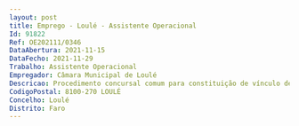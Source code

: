 ```yaml
--- 
layout: post
title: Emprego - Loulé - Assistente Operacional
Id: 91822
Ref: OE202111/0346
DataAbertura: 2021-11-15
DataFecho: 2021-11-29
Trabalho: Assistente Operacional
Empregador: Câmara Municipal de Loulé
Descricao: Procedimento concursal comum para constituição de vínculo de emprego público, na modalidade de relação jurídica de emprego público por tempo indeterminado, com vista ao preenchimento de 04 postos de trabalho, na categoria de assistente operacional, da carreira de assistente operacional a afetar à atividade “Administração Geral” da Direção Municipal de Ambiente e Desenvolvimento Sustentável.Identificação e caracterização dos postos de trabalho Desempenho das funções previstas no Anexo a que se refere o n.º 2 do artigo 88.º da LTFP, ao qual corresponde o grau 1 de complexidade funcional, na carreira e categoria de assistente operacional, para o desempenho de funções de caráter manual ou mecânico, enquadradas em diretivas gerais bem definidas e tarefas de apoio elementares e indispensáveis ao funcionamento da Direção Municipal de Ambiente e Desenvolvimento Sustentável, designadamente a) Atendimento telefónico e encaminhamento das situações apresentadas b) Receção, acolhimento e orientação dos cidadãos em função dos serviços pretendidos c) Prestação de apoio a trabalhadores da autarquia que lhe forem solicitados d) Execução de tarefas de apoio de modo a permitir o normal funcionamento dos serviços e) Arrumo e limpeza dos equipamentos a seu cargo.
CodigoPostal: 8100-270 LOULÉ
Concelho: Loulé
Distrito: Faro
--- 
```

